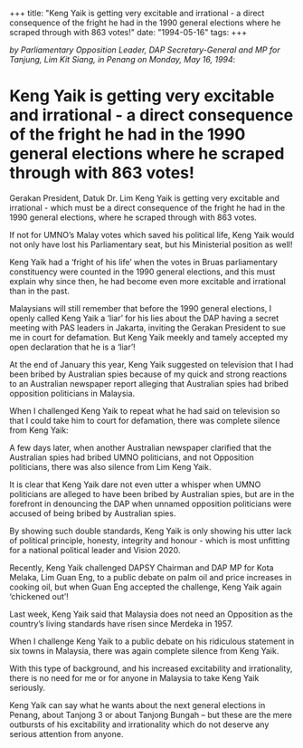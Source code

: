 +++ 
title: "Keng Yaik is getting very excitable and irrational - a direct consequence of the fright he had in the 1990 general elections where he scraped through with 863 votes!"
date: "1994-05-16"
tags:
+++

_by Parliamentary Opposition Leader, DAP Secretary-General and MP for Tanjung, Lim Kit Siang, in Penang on Monday, May 16, 1994_:

# Keng Yaik is getting very excitable and irrational - a direct consequence of the fright he had in the 1990 general elections where he scraped through with 863 votes!

Gerakan President, Datuk Dr. Lim Keng Yaik is getting very excitable and irrational - which must be a direct consequence of the fright he had in the 1990 general elections, where he scraped through with 863 votes.</u>

If not for UMNO’s Malay votes which saved his political life, Keng Yaik would not only have lost his Parliamentary seat, but his Ministerial position as well!

Keng Yaik had a ‘fright of his life’ when the votes in Bruas parliamentary constituency were counted in the 1990 general elections, and this must explain why since then, he had become even more excitable and irrational than in the past.

Malaysians will still remember that before the 1990 general elections, I openly called Keng Yaik a ‘liar’ for his lies about the DAP having a secret meeting with PAS leaders in Jakarta, inviting the Gerakan President to sue me in court for defamation. But Keng Yaik meekly and tamely accepted my open declaration that he is a ‘liar’!

At the end of January this year, Keng Yaik suggested on television that I had been bribed by Australian spies because of my quick and strong reactions to an Australian newspaper report alleging that Australian spies had bribed opposition politicians in Malaysia.

When I challenged Keng Yaik to repeat what he had said on television so that I could take him to court for defamation, there was complete silence from Keng Yaik:

A few days later, when another Australian newspaper clarified that the Australian spies had bribed UMNO politicians, and not Opposition politicians, there was also silence from Lim Keng Yaik.

It is clear that Keng Yaik dare not even utter a whisper when UMNO politicians are alleged to have been bribed by Australian spies, but are in the forefront in denouncing the DAP when unnamed opposition politicians were accused of being bribed by Australian spies.

By showing such double standards, Keng Yaik is only showing his utter lack of political principle, honesty, integrity and honour - which is most unfitting for a national political leader and Vision 2020.

Recently, Keng Yaik challenged DAPSY Chairman and DAP MP for Kota Melaka, Lim Guan Eng, to a public debate on palm oil and price increases in cooking oil, but when Guan Eng accepted the challenge, Keng Yaik again ‘chickened out’!

Last week, Keng Yaik said that Malaysia does not need an Opposition as the country’s living standards have risen since Merdeka in 1957.

When I challenge Keng Yaik to a public debate on his ridiculous statement in six towns in Malaysia, there was again complete silence from Keng Yaik.

With this type of background, and his increased excitability and irrationality, there is no need for me or for anyone in Malaysia to take Keng Yaik seriously.

Keng Yaik can say what he wants about the next general elections in Penang, about Tanjong 3 or about Tanjong Bungah – but these are the mere outbursts of his excitability and irrationality which do not deserve any serious attention from anyone.
 
